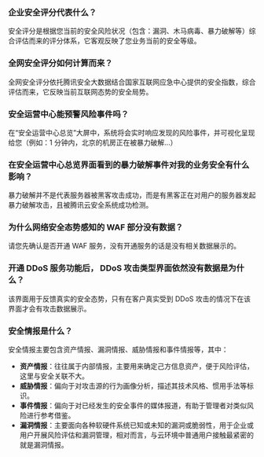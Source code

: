 ### 企业安全评分代表什么？
安全评分是根据您当前的安全风险状况（包含：漏洞、木马病毒、暴力破解等）综合评估而来的评分体系，它客观反映了您业务当前的安全等级。

### 全网安全评分如何计算而来？
全网安全评分依托腾讯安全大数据结合国家互联网应急中心提供的安全指数，综合评估而来，它反映当前互联网态势的安全局势。

### 安全运营中心能预警风险事件吗？
在“安全运营中心总览”大屏中，系统将会实时响应发现的风险事件，并可视化呈现给您（例如：1 分钟内，北京的机房正在被暴力破解...）

### 在安全运营中心总览界面看到的暴力破解事件对我的业务安全有什么影响？
暴力破解并不是代表服务器被黑客攻击成功，而是有黑客正在对用户的服务器发起暴力破解攻击，且被腾讯云安全系统成功检测。

### 为什么网络安全态势感知的 WAF 部分没有数据？
请您先确认是否开通 WAF 服务，没有开通服务的话是没有相关数据展示的。

### 开通 DDoS 服务功能后， DDoS 攻击类型界面依然没有数据是为什么？
该界面用于反馈真实的安全态势，只有在客户真实受到 DDoS 攻击的情况下在该界面才会有攻击数据展示。

### 安全情报是什么？
安全情报主要包含资产情报、漏洞情报、威胁情报和事件情报等，其中：
- **资产情报**：往往属于内部情报，主要用来确定己方信息资产，便于风险评估，这里与安全关联不大。
- **威胁情报**：偏向于对攻击源的行为画像分析，描述其技术风格、惯用手法等标识。
- **事件情报**：偏向于对已经发生的安全事件的媒体报道，有助于管理者对类似风险进行参考借鉴。
- **漏洞情报**：主要面向各种软硬件系统已知或未知的漏洞或脆弱性，用于企业或用户开展风险评估和漏洞管理，相对而言，与云环境中普通用户接触最紧密的就是漏洞情报。
